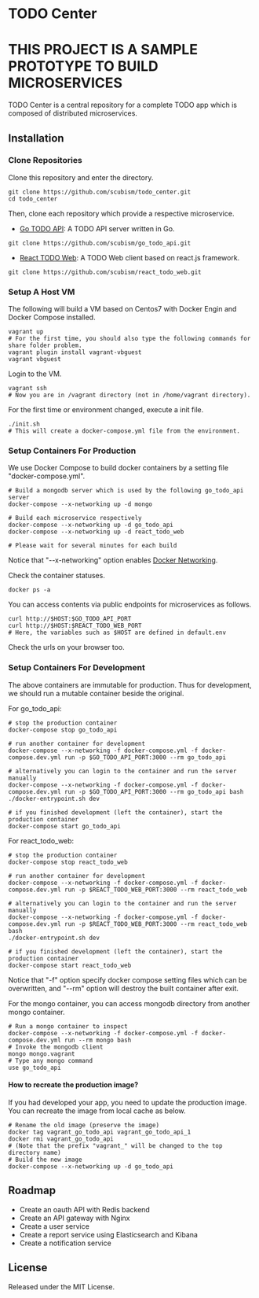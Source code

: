 # TODO Center

# THIS PROJECT IS A SAMPLE PROTOTYPE TO BUILD MICROSERVICES

TODO Center is a central repository for a complete TODO app which is composed of distributed microservices.

## Installation

### Clone Repositories

Clone this repository and enter the directory.

```
git clone https://github.com/scubism/todo_center.git
cd todo_center
```

Then, clone each repository which provide a respective microservice.

- [Go TODO API](https://github.com/scubism/go_todo_api): A TODO API server written in Go.

```
git clone https://github.com/scubism/go_todo_api.git
```

- [React TODO Web](https://github.com/scubism/react_todo_web): A TODO Web client based on react.js framework.

```
git clone https://github.com/scubism/react_todo_web.git
```

### Setup A Host VM

The following will build a VM based on Centos7 with Docker Engin and Docker Compose installed.

```
vagrant up
# For the first time, you should also type the following commands for share folder problem.
vagrant plugin install vagrant-vbguest
vagrant vbguest
```


Login to the VM.

```
vagrant ssh
# Now you are in /vagrant directory (not in /home/vagrant directory).
```

For the first time or environment changed, execute a init file.

```
./init.sh
# This will create a docker-compose.yml file from the environment.
```

### Setup Containers For Production

We use Docker Compose to build docker containers by a setting file "docker-compose.yml".

```
# Build a mongodb server which is used by the following go_todo_api server
docker-compose --x-networking up -d mongo

# Build each microservice respectively
docker-compose --x-networking up -d go_todo_api
docker-compose --x-networking up -d react_todo_web

# Please wait for several minutes for each build
```

Notice that "--x-networking" option enables [Docker Networking](http://docs.docker.com/engine/userguide/networking/dockernetworks/).

Check the container statuses.

```
docker ps -a
```

You can access contents via public endpoints for microservices as follows.

```
curl http://$HOST:$GO_TODO_API_PORT
curl http://$HOST:$REACT_TODO_WEB_PORT
# Here, the variables such as $HOST are defined in default.env
```

Check the urls on your browser too.

### Setup Containers For Development

The above containers are immutable for production.
Thus for development, we should run a mutable container beside the original.

For go_todo_api:

```
# stop the production container
docker-compose stop go_todo_api

# run another container for development
docker-compose --x-networking -f docker-compose.yml -f docker-compose.dev.yml run -p $GO_TODO_API_PORT:3000 --rm go_todo_api

# alternatively you can login to the container and run the server manually
docker-compose --x-networking -f docker-compose.yml -f docker-compose.dev.yml run -p $GO_TODO_API_PORT:3000 --rm go_todo_api bash
./docker-entrypoint.sh dev

# if you finished development (left the container), start the production container
docker-compose start go_todo_api
```


For react_todo_web:

```
# stop the production container
docker-compose stop react_todo_web

# run another container for development
docker-compose --x-networking -f docker-compose.yml -f docker-compose.dev.yml run -p $REACT_TODO_WEB_PORT:3000 --rm react_todo_web

# alternatively you can login to the container and run the server manually
docker-compose --x-networking -f docker-compose.yml -f docker-compose.dev.yml run -p $REACT_TODO_WEB_PORT:3000 --rm react_todo_web bash
./docker-entrypoint.sh dev

# if you finished development (left the container), start the production container
docker-compose start react_todo_web
```

Notice that "-f" option specify docker compose setting files which can be overwritten, and "--rm" option will destroy the built container after exit.

For the mongo container, you can access mongodb directory from another mongo container.

```
# Run a mongo container to inspect
docker-compose --x-networking -f docker-compose.yml -f docker-compose.dev.yml run --rm mongo bash
# Invoke the mongodb client
mongo mongo.vagrant
# Type any mongo command
use go_todo_api
```

#### How to recreate the production image?

If you had developed your app, you need to update the production image.
You can recreate the image from local cache as below.

```
# Rename the old image (preserve the image)
docker tag vagrant_go_todo_api vagrant_go_todo_api_1
docker rmi vagrant_go_todo_api
# (Note that the prefix "vagrant_" will be changed to the top directory name)
# Build the new image
docker-compose --x-networking up -d go_todo_api
```

## Roadmap

- Create an oauth API with Redis backend
- Create an API gateway with Nginx
- Create a user service
- Create a report service using Elasticsearch and Kibana
- Create a notification service


## License

Released under the MIT License.

